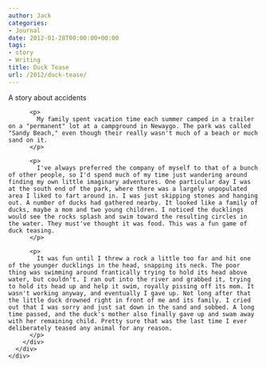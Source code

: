 ```yaml
---
author: Jack
categories:
- Journal
date: 2012-01-28T00:00:00+00:00
tags:
- story
- Writing
title: Duck Tease
url: /2012/duck-tease/
---
```


<div>
  <div>
    <div>
      <div>
        <div>
          <span>A story about accidents</span> 
          
          <p>
            My family spent vacation time each summer camped in a trailer on a "permanent" lot at a campground in Newaygo. The park was called "Sandy Beach," even though their really wasn't much of a beach or much sand on it.
          </p>
          
          <p>
            I've always preferred the company of myself to that of a bunch of other people, so I'd spend much of my time just wandering around finding my own little imaginary adventures. One particular day I was at the south end of the park, where there was a largely unpopulated area I liked to fart around in. I was just skipping stones and hanging out. A number of ducks had gathered nearby. It looked like a family of ducks, maybe a mom and two young children. I noticed the ducklings would see the rocks splash and swim toward the resulting circles in the water. They must've thought it was food. This was a fun game of duck teasing.
          </p>
          
          <p>
            It was fun until I threw a rock a little too far and hit one of the younger ducklings in the head, snapping its neck. The poor thing was swimming around frantically trying to hold its head above water, but couldn't. I ran out into the river and grabbed it, trying to hold its head up and help it swim, royally pissing off its mom. It wasn't working anyway, and eventually I gave up. Not long after that the little duck drowned right in front of me and its family. I cried out that I was sorry and just sat down in the sand and sobbed. A long time passed, and the duck's mother also finally gave up and swam away with her remaining child. Pretty sure that was the last time I ever deliberately teased any animal for any reason.
          </p>
        </div>
      </div>
    </div>
  </div>
</div>